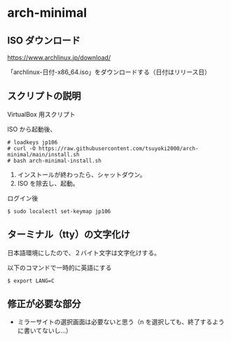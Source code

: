 # arch-minimal

## ISO ダウンロード
https://www.archlinux.jp/download/

「archlinux-日付-x86_64.iso」をダウンロードする（日付はリリース日）

## スクリプトの説明
VirtualBox 用スクリプト

ISO から起動後、
```
# loadkeys jp106
# curl -O https://raw.githubusercontent.com/tsuyoki2000/arch-minimal/main/install.sh
# bash arch-minimal-install.sh
```
1. インストールが終わったら、シャットダウン。
2. ISO を除去し、起動。

ログイン後
```
$ sudo localectl set-keymap jp106
```

## ターミナル（tty）の文字化け
日本語環境にしたので、２バイト文字は文字化けする。

以下のコマンドで一時的に英語にする
```
$ export LANG=C
```

## 修正が必要な部分
- ミラーサイトの選択画面は必要ないと思う（n を選択しても、終了するように書いてないし…）
